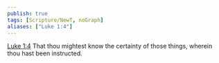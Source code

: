 ```yaml
---
publish: true
tags: [Scripture/NewT, noGraph]
aliases: ["Luke 1:4"]
---
```

[Luke 1:4](https://churchofjesuschrist.org/study/scriptures/nt/luke/1?lang=eng&id=p4#p4) That thou mightest know the certainty of those things, wherein thou hast been instructed.
